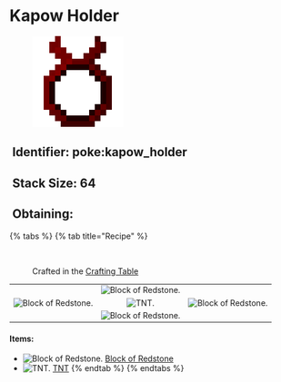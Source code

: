 # Kapow Holder

<figure><img src="https://github.com/ItsMePok/PFE/blob/wikiAssets/wikiMain/kapow_holder.png?raw=true" alt=""><figcaption></figcaption></figure>

## <img src="https://minecraft.wiki/images/Name_Tag_JE2_BE2.png?cbdc1" alt="" data-size="line"> Identifier: poke:kapow\_holder <a href="#identifier" id="identifier"></a>

## <img src="https://minecraft.wiki/images/Light_Gray_Bundle_JE1_BE1.png?b552e" alt="" data-size="line"> Stack Size: 64

## <img src="https://minecraft.wiki/images/thumb/Crafting_Table_JE4_BE3.png/150px-Crafting_Table_JE4_BE3.png?5767f" alt="" data-size="line"> Obtaining:

{% tabs %}
{% tab title="Recipe" %}
<figure><img src="https://minecraft.wiki/images/thumb/Crafting_Table_JE4_BE3.png/150px-Crafting_Table_JE4_BE3.png?5767f" alt=""><figcaption><p>Crafted in the <a href="https://minecraft.wiki/w/Crafting_Table">Crafting Table</a></p></figcaption></figure>

|                                                                                                                                    |                                                                                                                                    |                                                                                                                                    |
| :--------------------------------------------------------------------------------------------------------------------------------: | :--------------------------------------------------------------------------------------------------------------------------------: | ---------------------------------------------------------------------------------------------------------------------------------- |
|                                                                                                                                    | ![Block of Redstone.](https://minecraft.wiki/images/thumb/Block_of_Redstone_JE2_BE2.png/150px-Block_of_Redstone_JE2_BE2.png?bb6e3) |                                                                                                                                    |
| ![Block of Redstone.](https://minecraft.wiki/images/thumb/Block_of_Redstone_JE2_BE2.png/150px-Block_of_Redstone_JE2_BE2.png?bb6e3) |                      ![TNT.](https://minecraft.wiki/images/thumb/TNT_JE3_BE2.png/150px-TNT_JE3_BE2.png?62989)                      | ![Block of Redstone.](https://minecraft.wiki/images/thumb/Block_of_Redstone_JE2_BE2.png/150px-Block_of_Redstone_JE2_BE2.png?bb6e3) |
|                                                                                                                                    | ![Block of Redstone.](https://minecraft.wiki/images/thumb/Block_of_Redstone_JE2_BE2.png/150px-Block_of_Redstone_JE2_BE2.png?bb6e3) |                                                                                                                                    |

#### Items:

* <img src="https://minecraft.wiki/images/thumb/Block_of_Redstone_JE2_BE2.png/150px-Block_of_Redstone_JE2_BE2.png?bb6e3" alt="Block of Redstone." data-size="line"> [Block of Redstone](https://minecraft.wiki/w/Block_of_Redstone)
* <img src="https://minecraft.wiki/images/thumb/TNT_JE3_BE2.png/150px-TNT_JE3_BE2.png?62989" alt="TNT." data-size="line"> [TNT](https://minecraft.wiki/w/TNT)
{% endtab %}
{% endtabs %}
